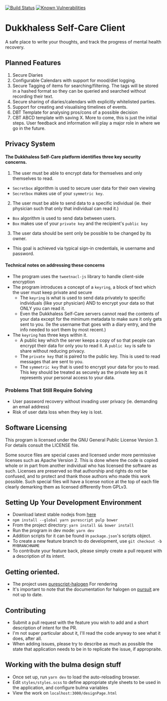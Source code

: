[![Build Status](https://travis-ci.org/DukkhaLess/DukkhaLessClient.svg?branch=master)](https://travis-ci.org/DukkhaLess/DukkhaLessClient)
[![Known Vulnerabilities](https://snyk.io/test/github/MySelfCare/MySelfcareClient/badge.svg?targetFile=package.json)](https://snyk.io/test/github/MySelfCare/MySelfcareClient?targetFile=package.json)

# Dukkhaless Self-Care Client

A safe place to write your thoughts, and track the progress of mental health recovery.

## Planned Features

1. Secure Diaries
2. Configurable Calendars with support for mood/diet logging.
3. Secure Tagging of items for searching/filtering. The tags will be stored in a hashed format so they can be queried and searched without recording their text.
4. Secure sharing of diaries/calendars with explicitly whitelisted parties.
5. Support for creating and visualising timelines of events.
6. DBT Template for analysing pros/cons of a possible decision
7. CBT ABCD template with saving
X. More to come, this is just the initial steps. User feedback and information will play a major role in where we go in the future.


## Privacy System

#### The Dukkhaless Self-Care platform identifies three key security concerns.

1. The user must be able to encrypt data for themselves and only themselves to read.
  - `Secretbox` algorithm is used to secure user data for their own viewing
  - `Secretbox` makes use of your `symmetric key`.

2. The user must be able to send data to a specific individual (ie. their physician such that only that individual can read it.)
  - `Box` algorithm is used to send data between users.
  - `Box` makes use of your `private key` and the recipient's `public key`

3. The user data should be sent only be possible to be changed by its owner.
  - This goal is achieved via typical sign-in credentials, ie username and password.

#### Technical notes on addressing these concerns

- The program uses the `tweetnacl-js` library to handle client-side encryption
- The program introduces a concept of a `keyring`, a block of text which the user must keep private and secure
  - The `keyring` is what is used to send data privately to specific individuals (like your physician) AND to encrypt your data so that ONLY you can read it.
  - Even the Dukkhaless Self-Care servers cannot read the contents of your data except for the minimum metadata to make sure it only gets sent to you. (Ie the username that goes with a diary entry, and the info needed to sort them by most recent.)
- The `keyring` has three keys within it.
  - A public key which the server keeps a copy of so that people can encrypt their data for only you to read it. A `public key` is safe to share without reducing privacy.
  - The `private key` that is paired to the public key. This is used to read messages that are sent to you.
  - The `symmetric key` that is used to encrypt your data for you to read. This key should be treated as securely as the private key as it represents your personal access to your data. 


### Problems That Still Require Solving

- User password recovery without invading user privacy (ie. demanding an email address)
- Risk of user data loss when they key is lost.

## Software Licensing
This program is licensed under the GNU General Public License Version 3. For details consult the LICENSE file.

Some source files are special cases and licensed under more permissive licenses such as Apache Version 2. This is done where
the code is copied whole or in part from another individual who has licensed the software as such. Licenses are preserved so that authorship and rights
do not be confused, and to protect and thank those authors who made this work possible. Such special files will have a license notice at the top of each file clearly demarking them as licensed differently from GPLv3.

## Setting Up Your Development Environment

- Download latest stable nodejs from [here](https://nodejs.org/en/)
- `npm install --global yarn purescript pulp bower`
- From the project directory: `yarn install && bower install`
- Run the program in dev mode: `yarn dev`
- Addition scripts for it can be found in `package.json`'s scripts object.
- To create a new feature branch to do development, use `git checkout -b MYBRANCHNAME`
- To contribute your feature back, please simply create a pull request with a description of its intent.


## Getting oriented.
- The project uses [purescript-halogen](https://github.com/slamdata/purescript-halogen) For rendering
- It's important to note that the documentation for halogen on [pursuit](https://pursuit.purescript.org/packages/purescript-halogen/) are not up to date.

## Contributing

- Submit a pull request with the feature you wish to add and a short description of intent for the PR.
- I'm not super particular about it, I'll read the code anyway to see what it does, after all.
- When adding issues, please try to describe as much as possible the state that application needs to be in to replicate the issue, if appropraite.


## Working with the bulma design stuff

- Once set up, run `yarn dev` to load the auto-reloading browser.
- Edit `styles/styles.scss` to define appropriate style sheets to be used in the application, and configure bulma variables
- View the work on `localhost:3000/designPage.html`
